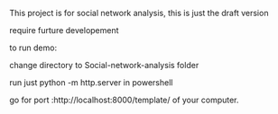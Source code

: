 This project is for social network analysis, this is just the draft version

require furture developement

to run demo:

change directory to Social-network-analysis folder

run just python -m http.server in powershell

go for port :http://localhost:8000/template/ of your computer.